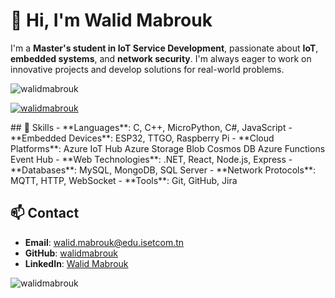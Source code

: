 # 👋 Hi, I'm Walid Mabrouk

I'm a **Master's student in IoT Service Development**, passionate about **IoT**, **embedded systems**, and **network security**. I'm always eager to work on innovative projects and develop solutions for real-world problems.
<p align="left"> <img src="https://komarev.com/ghpvc/?username=walidmabrouk&label=Profile%20views&color=0e75b6&style=flat" alt="walidmabrouk" /> </p>

<p align="left"> <a href="https://github.com/ryo-ma/github-profile-trophy"><img src="https://github-profile-trophy.vercel.app/?username=walidmabrouk" alt="walidmabrouk" /></a> </p>
## 🔧 Skills
- **Languages**: C, C++, MicroPython, C#, JavaScript
- **Embedded Devices**: ESP32, TTGO, Raspberry Pi
- **Cloud Platforms**: Azure IoT Hub Azure Storage Blob Cosmos DB Azure Functions Event Hub
- **Web Technologies**: .NET, React, Node.js, Express
- **Databases**: MySQL, MongoDB, SQL Server
- **Network Protocols**: MQTT, HTTP, WebSocket
- **Tools**: Git, GitHub, Jira

## 📫 Contact
- **Email**: walid.mabrouk@edu.isetcom.tn
- **GitHub**: [walidmabrouk](https://github.com/walidmabrouk)
- **LinkedIn**: [Walid Mabrouk](https://www.linkedin.com/in/walid-mabrouk)
<p><img align="left" src="https://github-readme-stats.vercel.app/api/top-langs?username=walidmabrouk&show_icons=true&locale=en&layout=compact" alt="walidmabrouk" /></p>
